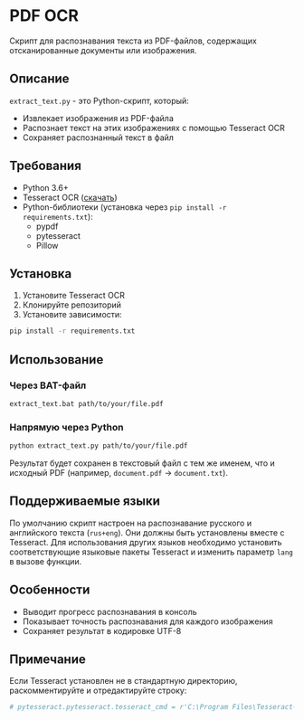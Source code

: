 # PDF OCR

Скрипт для распознавания текста из PDF-файлов, содержащих отсканированные документы или изображения.

## Описание

`extract_text.py` - это Python-скрипт, который:
- Извлекает изображения из PDF-файла
- Распознает текст на этих изображениях с помощью Tesseract OCR
- Сохраняет распознанный текст в файл

## Требования

- Python 3.6+
- Tesseract OCR ([скачать](https://github.com/UB-Mannheim/tesseract/wiki))
- Python-библиотеки (установка через `pip install -r requirements.txt`):
  - pypdf
  - pytesseract
  - Pillow

## Установка

1. Установите Tesseract OCR
2. Клонируйте репозиторий
3. Установите зависимости:
```bash
pip install -r requirements.txt
```

## Использование

### Через BAT-файл
```bash
extract_text.bat path/to/your/file.pdf
```

### Напрямую через Python
```bash
python extract_text.py path/to/your/file.pdf
```

Результат будет сохранен в текстовый файл с тем же именем, что и исходный PDF (например, `document.pdf` → `document.txt`).

## Поддерживаемые языки

По умолчанию скрипт настроен на распознавание русского и английского текста (`rus+eng`). Они должны быть установлены вместе с Tesseract.
Для использования других языков необходимо установить соответствующие языковые пакеты Tesseract и изменить параметр `lang` в вызове функции.

## Особенности

- Выводит прогресс распознавания в консоль
- Показывает точность распознавания для каждого изображения
- Сохраняет результат в кодировке UTF-8

## Примечание

Если Tesseract установлен не в стандартную директорию, раскомментируйте и отредактируйте строку:
```python
# pytesseract.pytesseract.tesseract_cmd = r'C:\Program Files\Tesseract-OCR\tesseract.exe'
```
